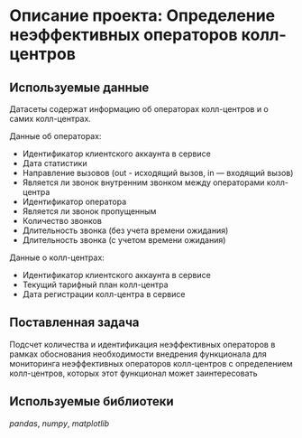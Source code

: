 # Описание проекта: Определение неэффективных операторов колл-центров

## Используемые данные

Датасеты содержат информацию об операторах колл-центров и о самих колл-центрах.

Данные об операторах:

- Идентификатор клиентского аккаунта в сервисе
- Дата статистики
- Направление вызовов (out - исходящий вызов, in — входящий вызов)
- Является ли звонок внутренним звонком между операторами колл-центра
- Идентификатор оператора
- Является ли звонок пропущенным
- Количество звонков
- Длительность звонка (без учета времени ожидания)
- Длительность звонка (с учетом времени ожидания)

Данные о колл-центрах:

- Идентификатор клиентского аккаунта в сервисе
- Текущий тарифный план колл-центра
- Дата регистрации колл-центра в сервисе

## Поставленная задача
Подсчет количества и идентификация неэффективных операторов в рамках обоснования необходимости внедрения функционала для мониторинга неэффективных операторов колл-центров с определением колл-центров, которых этот функционал может заинтересовать


## Используемые библиотеки

*pandas*, *numpy*, *matplotlib*
